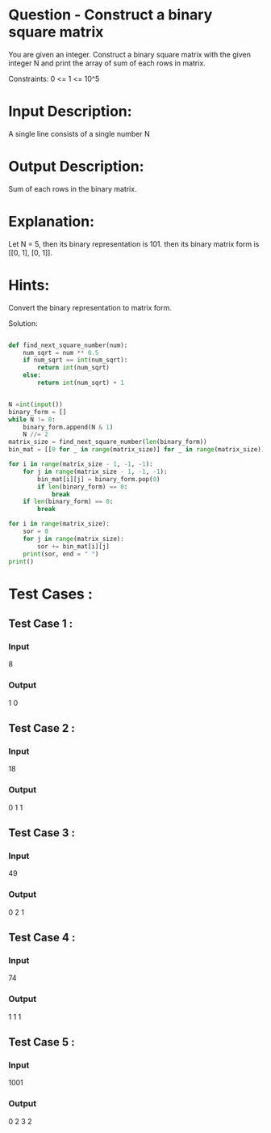 # Question - Construct a binary square matrix
You are given an integer. Construct a binary square matrix with the given integer N and print the array of sum of each rows in matrix.

Constraints:
0 <= 1 <= 10^5

# Input Description:
A single line consists of a single number N

# Output Description:
Sum of each rows in the binary matrix.

# Explanation:
Let N = 5, then its binary representation is 101.
then its binary matrix form is 
[[0, 1],
 [0, 1]].


# Hints:
Convert the binary representation to matrix form.

Solution:

```python

def find_next_square_number(num):
    num_sqrt = num ** 0.5
    if num_sqrt == int(num_sqrt):
        return int(num_sqrt)
    else:
        return int(num_sqrt) + 1


N =int(input())
binary_form = []
while N != 0:
    binary_form.append(N & 1)
    N //= 2
matrix_size = find_next_square_number(len(binary_form))
bin_mat = [[0 for _ in range(matrix_size)] for _ in range(matrix_size)]

for i in range(matrix_size - 1, -1, -1):
    for j in range(matrix_size - 1, -1, -1):
        bin_mat[i][j] = binary_form.pop(0)
        if len(binary_form) == 0:
            break
    if len(binary_form) == 0:
        break

for i in range(matrix_size):
    sor = 0
    for j in range(matrix_size):
        sor += bin_mat[i][j]
    print(sor, end = " ")
print()

```

# Test Cases :
## Test Case 1 :
### Input
8
### Output
1 0


## Test Case 2 :
### Input
18
### Output
0 1 1


## Test Case 3 :
### Input
49
### Output
0 2 1


## Test Case 4 :
### Input
74
### Output
1 1 1


## Test Case 5 :
### Input
1001
### Output
0 2 3 2
